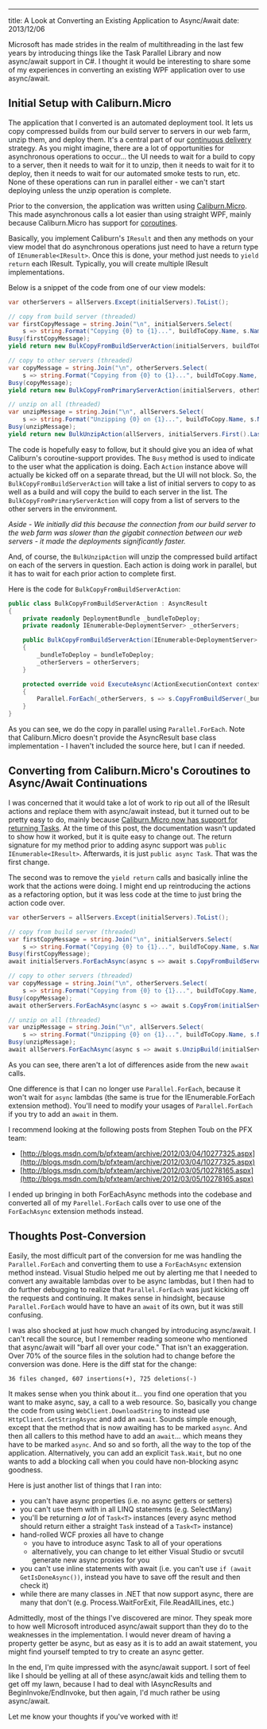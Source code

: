 ---
title: A Look at Converting an Existing Application to Async/Await
date: 2013/12/06

Microsoft has made strides in the realm of multithreading in the last few years by introducing things like the Task Parallel Library and now async/await support in C#. I thought it would be interesting to share some of my experiences in converting an existing WPF application over to use async/await.

## Initial Setup with Caliburn.Micro

The application that I converted is an automated deployment tool. It lets us copy compressed builds from our build server to servers in our web farm, unzip them, and deploy them. It's a central part of our [continuous delivery](http://en.wikipedia.org/wiki/Continuous_delivery) strategy. As you might imagine, there are a lot of opportunities for asynchronous operations to occur... the UI needs to wait for a build to copy to a server, then it needs to wait for it to unzip, then it needs to wait for it to deploy, then it needs to wait for our automated smoke tests to run, etc. None of these operations can run in parallel either - we can't start deploying unless the unzip operation is complete.

Prior to the conversion, the application was written using [Caliburn.Micro](http://caliburnmicro.codeplex.com/). This made asynchronous calls a lot easier than using straight WPF, mainly because Caliburn.Micro has support for [coroutines](http://caliburnmicro.codeplex.com/wikipage?title=IResult%20and%20Coroutines).

Basically, you implement Caliburn's `IResult` and then any methods on your view model that do asynchronous operations just need to have a return type of `IEnumerable<IResult>`. Once this is done, your method just needs to `yield return` each IResult. Typically, you will create multiple IResult implementations.

Below is a snippet of the code from one of our view models:

```cs
var otherServers = allServers.Except(initialServers).ToList();

// copy from build server (threaded)
var firstCopyMessage = string.Join("\n", initialServers.Select(
    s => string.Format("Copying {0} to {1}...", buildToCopy.Name, s.Name)));
Busy(firstCopyMessage);
yield return new BulkCopyFromBuildServerAction(initialServers, buildToCopy);

// copy to other servers (threaded)
var copyMessage = string.Join("\n", otherServers.Select(
    s => string.Format("Copying from {0} to {1}...", buildToCopy.Name, s.Name)));
Busy(copyMessage);
yield return new BulkCopyFromPrimaryServerAction(initialServers, otherServers);

// unzip on all (threaded)
var unzipMessage = string.Join("\n", allServers.Select(
    s => string.Format("Unzipping {0} on {1}...", buildToCopy.Name, s.Name)));
Busy(unzipMessage);
yield return new BulkUnzipAction(allServers, initialServers.First().LastDeploymentBundle.Name);
```

The code is hopefully easy to follow, but it should give you an idea of what Caliburn's coroutine-support provides. The `Busy` method is used to indicate to the user what the application is doing. Each `Action` instance above will actually be kicked off on a separate thread, but the UI will not block. So, the `BulkCopyFromBuildServerAction` will take a list of initial servers to copy to as well as a build and will copy the build to each server in the list. The `BulkCopyFromPrimaryServerAction` will copy from a list of servers to the other servers in the environment.

*Aside - We initially did this because the connection from our build server to the web farm was slower than the gigabit connection between our web servers - it made the deployments significantly faster.*

And, of course, the `BulkUnzipAction` will unzip the compressed build artifact on each of the servers in question. Each action is doing work in parallel, but it has to wait for each prior action to complete first.

Here is the code for `BulkCopyFromBuildServerAction`:

```cs
public class BulkCopyFromBuildServerAction : AsyncResult
{
    private readonly DeploymentBundle _bundleToDeploy;
    private readonly IEnumerable<DeploymentServer> _otherServers;

    public BulkCopyFromBuildServerAction(IEnumerable<DeploymentServer> otherServers, DeploymentBundle bundleToDeploy)
    {
        _bundleToDeploy = bundleToDeploy;
        _otherServers = otherServers;
    }

    protected override void ExecuteAsync(ActionExecutionContext context)
    {
        Parallel.ForEach(_otherServers, s => s.CopyFromBuildServer(_bundleToDeploy));
    }
}
```

As you can see, we do the copy in parallel using `Parallel.ForEach`. Note that Caliburn.Micro doesn't provide the AsyncResult base class implementation - I haven't included the source here, but I can if needed.

## Converting from Caliburn.Micro's Coroutines to Async/Await Continuations

I was concerned that it would take a lot of work to rip out all of the IResult actions and replace them with async/await instead, but it turned out to be pretty easy to do, mainly because [Caliburn.Micro now has support for returning Tasks](http://caliburnmicro.codeplex.com/wikipage?title=Async%20%28Task%29%20Support&referringTitle=Documentation). At the time of this post, the documentation wasn't updated to show how it worked, but it is quite easy to change out. The return signature for my method prior to adding async support was `public IEnumerable<IResult>`. Afterwards, it is just `public async Task`. That was the first change.

The second was to remove the `yield return` calls and basically inline the work that the actions were doing. I might end up reintroducing the actions as a refactoring option, but it was less code at the time to just bring the action code over.

```cs
var otherServers = allServers.Except(initialServers).ToList();

// copy from build server (threaded)
var firstCopyMessage = string.Join("\n", initialServers.Select(
    s => string.Format("Copying {0} to {1}...", buildToCopy.Name, s.Name)));
Busy(firstCopyMessage);
await initialServers.ForEachAsync(async s => await s.CopyFromBuildServer(buildToCopy));

// copy to other servers (threaded)
var copyMessage = string.Join("\n", otherServers.Select(
    s => string.Format("Copying from {0} to {1}...", buildToCopy.Name, s.Name)));
Busy(copyMessage);
await otherServers.ForEachAsync(async s => await s.CopyFrom(initialServers()));

// unzip on all (threaded)
var unzipMessage = string.Join("\n", allServers.Select(
    s => string.Format("Unzipping {0} on {1}...", buildToCopy.Name, s.Name)));
Busy(unzipMessage);
await allServers.ForEachAsync(async s => await s.UnzipBuild(initialServers.First().LastDeploymentBundle.Name));
```

As you can see, there aren't a lot of differences aside from the new `await` calls.

One difference is that I can no longer use `Parallel.ForEach`, because it won't wait for `async` lambdas (the same is true for the IEnumerable<T>.ForEach extension method). You'll need to modify your usages of `Parallel.ForEach` if you try to add an `await` in them.

I recommend looking at the following posts from Stephen Toub on the PFX team:

- [http://blogs.msdn.com/b/pfxteam/archive/2012/03/04/10277325.aspx](http://blogs.msdn.com/b/pfxteam/archive/2012/03/04/10277325.aspx)
- [http://blogs.msdn.com/b/pfxteam/archive/2012/03/05/10278165.aspx](http://blogs.msdn.com/b/pfxteam/archive/2012/03/05/10278165.aspx)

I ended up bringing in both ForEachAsync methods into the codebase and converted all of my `Parellel.ForEach` calls over to use one of the `ForEachAsync` extension methods instead.

## Thoughts Post-Conversion

Easily, the most difficult part of the conversion for me was handling the `Parallel.ForEach` and converting them to use a `ForEachAsync` extension method instead. Visual Studio helped me out by alerting me that I needed to convert any awaitable lambdas over to be async lambdas, but I then had to do further debugging to realize that `Parallel.ForEach` was just kicking off the requests and continuing. It makes sense in hindsight, because `Parallel.ForEach` would have to have an `await` of its own, but it was still confusing.

I was also shocked at just how much changed by introducing async/await. I can't recall the source, but I remember reading someone who mentioned that async/await will "barf all over your code." That isn't an exaggeration. Over 70% of the source files in the solution had to change before the conversion was done. Here is the diff stat for the change:

```no-highlight
36 files changed, 607 insertions(+), 725 deletions(-)
```

It makes sense when you think about it... you find one operation that you want to make async, say, a call to a web resource. So, basically you change the code from using `WebClient.DownloadString` to instead use `HttpClient.GetStringAsync` and add an `await`. Sounds simple enough, except that the method that is now awaiting has to be marked `async`. And then all callers to this method have to add an `await`... which means they have to be marked `async`. And so and so forth, all the way to the top of the application. Alternatively, you can add an explicit `Task.Wait`, but no one wants to add a blocking call when you could have non-blocking async goodness.

Here is just another list of things that I ran into:

- you can't have async properties (i.e. no async getters or setters)
- you can't use them with in all LINQ statements (e.g. SelectMany)
- you'll be returning *a lot* of `Task<T>` instances (every async method should return either a straight `Task` instead of a `Task<T>` instance)
- hand-rolled WCF proxies all have to change
    - you have to introduce async Task to all of your operations
    - alternatively, you can change to let either Visual Studio or svcutil generate new async proxies for you
- you can't use inline statements with await (i.e. you can't use `if (await GetIsDoneAsync())`, instead you have to save off the result and then check it)
- while there are many classes in .NET that now support async, there are many that don't (e.g. Process.WaitForExit, File.ReadAllLines, etc.)

Admittedly, most of the things I've discovered are minor. They speak more to how well Microsoft introduced async/await support than they do to the weaknesses in the implementation. I would never dream of having a property getter be async, but as easy as it is to add an await statement, you might find yourself tempted to try to create an async getter.

In the end, I'm quite impressed with the async/await support. I sort of feel like I should be yelling at all of these async/await kids and telling them to get off my lawn, because I had to deal with IAsyncResults and BeginInvoke/EndInvoke, but then again, I'd much rather be using async/await.

Let me know your thoughts if you've worked with it!
